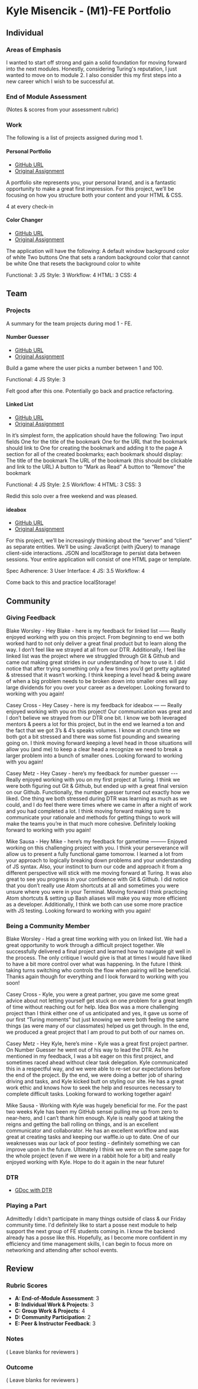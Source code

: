 # Kyle Misencik - (M1)-FE Portfolio
## Individual

### Areas of Emphasis
I wanted to start off strong and gain a solid foundation for moving forward into the
next modules. Honestly, considering Turing's reputation, I just wanted to move on to module 2.
I also consider this my first steps into a new career which I wish to be successful at.


### End of Module Assessment

(Notes & scores from your assessment rubric)

### Work

The following is a list of projects assigned during mod 1.

#### Personal Portfolio

* [GitHub URL](https://github.com/kylem038/portfolio)
* [Original Assignment](http://frontend.turing.io/projects/portfolio-first-draft.html)

A portfolio site represents you, your personal brand, and is a fantastic opportunity to make a great first impression. For this project, we’ll be focusing on how you structure both your content and your HTML & CSS.

4 at every check-in

#### Color Changer

* [GitHub URL](https://github.com/kylem038/color-changer-solo)
* [Original Assignment](http://frontend.turing.io/projects/color-changer.html)

The application will have the following:
A default window background color of white
Two buttons
One that sets a random background color that cannot be white
One that resets the background color to white

Functional: 3
JS Style: 3
Workflow: 4
HTML: 3
CSS: 4

## Team

### Projects

A summary for the team projects during mod 1 - FE.

#### Number Guesser

* [GitHub URL](https://github.com/kylem038/Number-Guesser)
* [Original Assignment](http://frontend.turing.io/projects/number-guesser.html)

Build a game where the user picks a number between 1 and 100.

Functional: 4
JS Style: 3

Felt good after this one. Potentially go back and practice refactoring.

#### Linked List

* [GitHub URL](https://github.com/kylem038/linked-list)
* [Original Assignment](http://frontend.turing.io/projects/linked-list.html)

In it’s simplest form, the application should have the following:
Two input fields
One for the title of the bookmark
One for the URL that the bookmark should link to
One for creating the bookmark and adding it to the page
A section for all of the created bookmarks; each bookmark should display:
The title of the bookmark
The URL of the bookmark (this should be clickable and link to the URL)
A button to “Mark as Read”
A button to “Remove” the bookmark

Functional: 4
JS Style: 2.5
Workflow: 4
HTML: 3
CSS: 3

Redid this solo over a free weekend and was pleased.

#### ideabox

* [GitHub URL](https://github.com/kylem038/ideabox)
* [Original Assignment](http://frontend.turing.io/projects/ideabox.html)

For this project, we’ll be increasingly thinking about the “server” and “client” as separate entities. We’ll be using:
JavaScript (with jQuery) to manage client-side interactions.
JSON and localStorage to persist data between sessions.
Your entire application will consist of one HTML page or template.

Spec Adherence: 3
User Interface: 4
JS: 3.5
Workflow: 4

Come back to this and practice localStorage!

## Community

### Giving Feedback

Blake Worsley - Hey Blake - here is my feedback for linked list —— Really enjoyed working with you on this project. From beginning to end we both worked hard to not only deliver a great final product but to learn along the way. I don’t feel like we strayed at all from our DTR. Additionally, I feel like linked list was the project where we struggled through Git & Github and came out making great strides in our understanding of how to use it. I did notice that after trying something only a few times you’d get pretty agitated & stressed that it wasn’t working. I think keeping a level head & being aware of when a big problem needs to be broken down into smaller ones will pay large dividends for you over your career as a developer. Looking forward to working with you again!

Casey Cross - Hey Casey - here is my feedback for ideabox — — Really enjoyed working with you on this project! Our communication was great and I don’t believe we strayed from our DTR one bit. I know we both leveraged mentors & peers a lot for this project, but in the end we learned a ton and the fact that we got 3’s & 4’s speaks volumes. I know at crunch time we both got a bit stressed and there was some fist pounding and swearing going on. I think moving forward keeping a level head in those situations will allow you (and me) to keep a clear head a recognize we need to break a larger problem into a bunch of smaller ones. Looking forward to working with you again!

Casey Metz - Hey Casey - here’s my feedback for number guesser --- Really enjoyed working with you on my first project at Turing. I think we were both figuring out Git & Github, but ended up with a great final version on our Github. Functionally, the number guesser turned out exactly how we liked. One thing we both stressed during DTR was learning as much as we could, and I do feel there were times where we came in after a night of work and you had completed a lot. I think moving forward making sure to communicate your rationale and methods for getting things to work will make the teams you’re in that much more cohesive. Definitely looking forward to working with you again!

Mike Sausa - Hey Mike - here’s my feedback for gametime ——— Enjoyed working on this challenging project with you. I think your perseverance will allow us to present a fully functional game tomorrow. I learned a lot from your approach to logically breaking down problems and your understanding of JS syntax. Also, your instinct to burn our code and approach it from a different perspective will stick with me moving forward at Turing. It was also great to see you progress in your confidence with Git & Github. I did notice that you don’t really use Atom shortcuts at all and sometimes you were unsure where you were in your Terminal. Moving forward I think practicing Atom shortcuts & setting up Bash aliases will make you way more efficient as a developer. Additionally, I think we both can use some more practice with JS testing. Looking forward to working with you again!

### Being a Community Member

Blake Worsley - Had a great time working with you on linked list. We had a great opportunity to work through a difficult project together. We successfully delivered a final project and learned how to navigate git well in the process. The only critique I would give is that at times I would have liked to have a bit more control over what was happening. In the future I think taking turns switching who controls the flow when pairing will be beneficial. Thanks again though for everything and I look forward to working with you soon!

Casey Cross - Kyle, you were a great partner, you gave me some great advice about not letting yourself get stuck on one problem for a great length of time without reaching out for help.  Idea Box was a more challenging project than I think either one of us anticipated and yes, it gave us some of our first “Turing moments” but just knowing we were both feeling the same things (as were many of our classmates)  helped us get through.  In the end, we produced a great project that I am proud to put both of our names on.

Casey Metz - Hey Kyle, here’s mine - Kyle was a great first project partner. On Number Guesser he went out of his way to lead the DTR. As he mentioned in my feedback, I was a bit eager on this first project, and sometimes raced ahead without clear task delegation. Kyle communicated this in a respectful way, and we were able to re-set our expectations before the end of the project. By the end, we were doing a better job of sharing driving and tasks, and Kyle kicked butt on styling our site. He has a great work ethic and knows how to seek the help and resources necessary to complete difficult tasks. Looking forward to working together again!

Mike Sausa - Working with Kyle was hugely beneficial for me. For the past two weeks Kyle has been my GitHub sensei pulling me up from zero to near-hero, and I can’t thank him enough. Kyle is really good at taking the reigns and getting the ball rolling on things, and is an excellent communicator and collaborator. He has an excellent workflow and was great at creating tasks and keeping our waffle.io up to date. One of our weaknesses was our lack of poor testing - definitely something we can improve upon in the future. Ultimately I think we were on the same page for the whole project (even if we were in a rabbit hole for a bit) and really enjoyed working with Kyle. Hope to do it again in the near future!

### DTR

* [GDoc with DTR](https://docs.google.com/document/d/1MvoOhU9hGoCKN7PmN5Jw3Sk1FOLYYvkt6tOhYyq_yJY/edit?usp=sharing)

### Playing a Part

Admittedly I didn't participate in many things outside of class & our Friday community time. I'd definitely like
to start a posse next module to help support the next group of FE students coming in. I know the backend already has
a posse like this. Hopefully, as I become more confident in my efficiency and time management skills, I can begin to
focus more on networking and attending after school events.

## Review

### Rubric Scores

* **A: End-of-Module Assessment**: 3
* **B: Individual Work & Projects**: 3
* **C: Group Work & Projects**: 4
* **D: Community Participation**: 2
* **E: Peer & Instructor Feedback**: 3

### Notes

( Leave blanks for reviewers )

### Outcome

( Leave blanks for reviewers )
